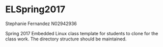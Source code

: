 # ELSpring2017
Stephanie Fernandez 
N02942936

Spring 2017 Embedded Linux class template for students to clone for the class work. The directory structure should be maintained. 